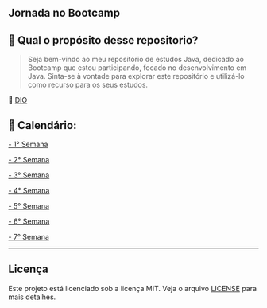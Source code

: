 ## Jornada no Bootcamp

## 📄 Qual o propósito desse repositorio?

> Seja bem-vindo ao meu repositório de estudos Java, dedicado ao Bootcamp que estou participando, focado no desenvolvimento em Java. Sinta-se à vontade para explorar este repositório e utilizá-lo como recurso para os seus estudos.

🔗 [DIO](https://web.dio.me)

## 📅 Calendário:

<a href="./src/raphael/estudos/primeirasemana/"> - 1° Semana </a>

<a href="./src/raphael/estudos/segundasemana/"> - 2° Semana </a>

<a href="./src/raphael/estudos/terceirasemana/"> - 3° Semana </a>

<a href="./src/raphael/estudos/quartasemana/"> - 4° Semana </a>

<a href="./src/raphael/estudos/quintasemana/"> - 5° Semana </a>

<a href="./src/raphael/estudos/sextasemana/"> - 6° Semana </a>

<a href="./src/raphael/estudos/setimasemana/"> - 7° Semana </a>

<hr>

## Licença

Este projeto está licenciado sob a licença MIT. Veja o arquivo [LICENSE](LICENSE) para mais detalhes.
